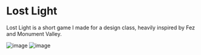 # Lost Light

Lost Light is a short game I made for a design class, heavily inspired by Fez and Monument Valley.

![image](https://user-images.githubusercontent.com/33643911/229195399-0d8a7c52-c7aa-428b-a382-4d7d1fd5d025.png)
![image](https://user-images.githubusercontent.com/33643911/229195319-cc43e913-213e-4834-9dc2-1fa4e091a195.png)
